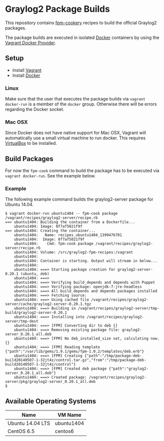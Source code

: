 Graylog2 Package Builds
=======================

This repository contains [fpm-cookery][fpm-cookery] recipes to build the
official Graylog2 packages.

The package builds are executed in isolated [Docker][docker] containers by
using the [Vagrant Docker Provider][vagrant-docker].

## Setup

* Install [Vagrant][vagrant]
* Install [Docker][docker]

### Linux

Make sure that the user that executes the package builds via
`vagrant docker-run` is a member of the `docker` group. Otherwise there will
be errors regarding the Docker socket.

### Mac OSX

Since Docker does not have native support for Mac OSX, Vagrant will
automatically use a small virtual machine to run docker. This requires
[VirtualBox][virtualbox] to be installed.

## Build Packages

For now the `fpm-cook` command to build the package has to be executed via
`vagrant docker-run`. See the example below.

### Example

The following example command builds the graylog2-server package for Ubuntu
14.04.

```
$ vagrant docker-run ubuntu1404 -- fpm-cook package /vagrant/recipes/graylog2-server/recipe.rb
==> ubuntu1404: Building the container from a Dockerfile...
    ubuntu1404: Image: 0f7af5021f9f
==> ubuntu1404: Creating the container...
    ubuntu1404:   Name: recipes_ubuntu1404_1399476701
    ubuntu1404:  Image: 0f7af5021f9f
    ubuntu1404:    Cmd: fpm-cook package /vagrant/recipes/graylog2-server/recipe.rb
    ubuntu1404: Volume: /src/graylog2-fpm-recipes:/vagrant
    ubuntu1404:
    ubuntu1404: Container is starting. Output will stream in below...
    ubuntu1404:
    ubuntu1404: ===> Starting package creation for graylog2-server-0.20.1 (ubuntu, deb)
    ubuntu1404: ===>
    ubuntu1404: ===> Verifying build_depends and depends with Puppet
    ubuntu1404: ===> Verifying package: openjdk-7-jre-headless
    ubuntu1404: ===> All build_depends and depends packages installed
    ubuntu1404: ===> Fetching source:
    ubuntu1404: ===> Using cached file /vagrant/recipes/graylog2-server/cache/graylog2-server-0.20.1.tgz
    ubuntu1404: ===> Building in /vagrant/recipes/graylog2-server/tmp-build/graylog2-server-0.20.1
    ubuntu1404: ===> Installing into /vagrant/recipes/graylog2-server/tmp-dest
    ubuntu1404: ===> [FPM] Converting dir to deb {}
    ubuntu1404: ===> Removing existing package file: graylog2-server_0.20.1_all.deb
    ubuntu1404: ===> [FPM] No deb_installed_size set, calculating now. {}
    ubuntu1404: ===> [FPM] Reading template {"path":"/var/lib/gems/1.9.1/gems/fpm-1.0.2/templates/deb.erb"}
    ubuntu1404: ===> [FPM] Creating {"path":"/tmp/package-deb-build20140507-1-32jt4z/control.tar.gz","from":"/tmp/package-deb-build20140507-1-32jt4z/control"}
    ubuntu1404: ===> [FPM] Created deb package {"path":"graylog2-server_0.20.1_all.deb"}
    ubuntu1404: ===> Created package: /vagrant/recipes/graylog2-server/pkg/graylog2-server_0.20.1_all.deb
$
```

## Available Operating Systems

| Name             | VM Name    |
|------------------|------------|
| Ubuntu 14.04 LTS | ubuntu1404 |
| CentOS 6.5       | centos6    |



[fpm-cookery]: https://github.com/bernd/fpm-cookery
[vagrant]: http://www.vagrantup.com/
[vagrant-docker]: http://docs.vagrantup.com/v2/docker/index.html
[docker]: http://docker.io/
[virtualbox]: https://www.virtualbox.org/
